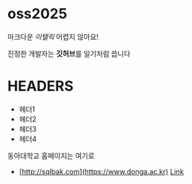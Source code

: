 # oss2025
마크다운 *이탤릭* 어렵지 않아요!

진정한 개발자는 **깃허브**를 일기처럼 씁니다

# HEADERS
 + 헤더1
 + 헤더2
 + 헤더3
 + 헤더4

동아대학교 홈페이지는 여기로
- [http://sqlbak.com](https://www.donga.ac.kr)
  [Link](https://www.donga.ac.kr)
